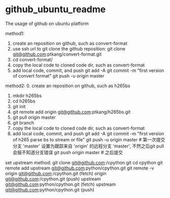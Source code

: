 # github_ubuntu_readme
The usage of github on ubuntu platform

method1:
1. create an reposition on github, such as convert-format
2. use ssh url to git clone the github reposition:
    git clone git@github.com:ptkang/convert-format.git
3. cd convert-format/
4. copy the local code to cloned code dir, such as convert-format
5. add local code, commit, and push
    git add -A
    git commit -m "first version of convert format"
    git push -u origin master

method2:
0. create an reposition on github, such as h265bs
1. mkdir h265bs
2. cd h265bs
3. git init
4. git remote add origin git@github.com:ptkang/h265bs.git
5. git pull origin master
6. git branch
7. copy the local code to cloned code dir, such as convert-format
8. add local code, commit, and push
    git add -A
    git commit -m "first version of h265 parse bs to stream or file"
    git push -u origin master # 第一次提交分支 'master' 设置为跟踪来自 'origin' 的远程分支 'master', 不然之后git pull会报不知道分支错误
    git push origin master # 之后提交

set upstream method:
git clone git@github.com:<username>/cpython.git
cd cpython
git remote add upstream git@github.com:python/cpython.git
git remote -v
    origin  git@github.com:<your-username>/cpython.git (fetch)
    origin  git@github.com:<your-username>/cpython.git (push)
    upstream        git@github.com:python/cpython.git (fetch)
    upstream        git@github.com:python/cpython.git (push)
